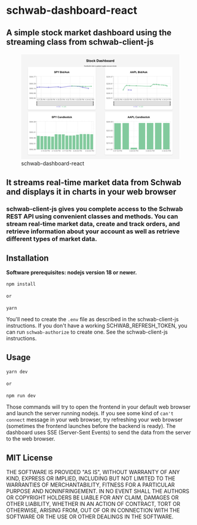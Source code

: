 # schwab-dashboard-react

## A simple stock market dashboard using the streaming class from schwab-client-js

<figure>
     <img src="public/stockdashboard.png" alt="Description" width="800">
     <figcaption>schwab-dashboard-react</figcaption>
</figure>

## It streams real-time market data from Schwab and displays it in charts in your web browser

### **schwab-client-js** gives you complete access to the Schwab REST API using convenient classes and methods. You can stream real-time market data, create and track orders, and retrieve information about your account as well as retrieve different types of market data.

## Installation

**Software prerequisites: nodejs version 18 or newer.**

```
npm install

or

yarn
```

You'll need to create the `.env` file as described in the schwab-client-js instructions.
If you don't have a working SCHWAB_REFRESH_TOKEN, you can run `schwab-authorize` to create one.
See the schwab-client-js instructions.

## Usage

```
yarn dev

or

npm run dev
```

Those commands will try to open the frontend in your default web browser and launch the
server running nodejs. If you see some kind of `can't connect` message in your web browser,
try refreshing your web browser (sometimes the frontend launches before the backend is ready).
The dashboard uses SSE (Server-Sent Events) to send the
data from the server to the web browser.

## MIT License

THE SOFTWARE IS PROVIDED "AS IS", WITHOUT WARRANTY OF ANY KIND, EXPRESS OR
IMPLIED, INCLUDING BUT NOT LIMITED TO THE WARRANTIES OF MERCHANTABILITY,
FITNESS FOR A PARTICULAR PURPOSE AND NONINFRINGEMENT. IN NO EVENT SHALL THE
AUTHORS OR COPYRIGHT HOLDERS BE LIABLE FOR ANY CLAIM, DAMAGES OR OTHER
LIABILITY, WHETHER IN AN ACTION OF CONTRACT, TORT OR OTHERWISE, ARISING FROM,
OUT OF OR IN CONNECTION WITH THE SOFTWARE OR THE USE OR OTHER DEALINGS IN THE
SOFTWARE.
